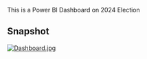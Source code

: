 This is a Power BI Dashboard on 2024 Election
## Snapshot
[![Dashboard.jpg](https://i.postimg.cc/yYWHhdCc/photo-2025-04-04-19-38-41.jpg)](https://postimg.cc/XpMm4nJY)
